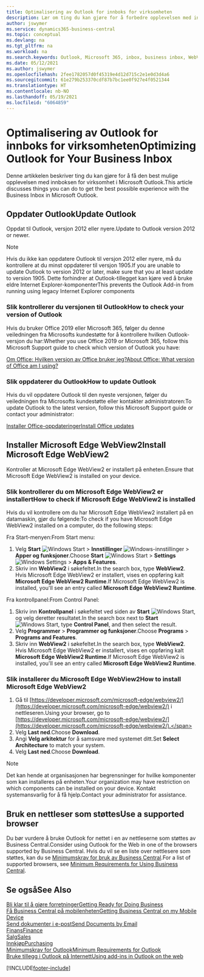```yaml
---
title: Optimalisering av Outlook for innboks for virksomheten
description: Lær om ting du kan gjøre for å forbedre opplevelsen med innboksen for virksomhet i Microsoft Outlook.
author: jswymer
ms.service: dynamics365-business-central
ms.topic: conceptual
ms.devlang: na
ms.tgt_pltfrm: na
ms.workload: na
ms.search.keywords: Outlook, Microsoft 365, inbox, business inbox, WebView2, Edge, addin, add-in
ms.date: 05/12/2021
ms.author: jswymer
ms.openlocfilehash: 2fee1782057d0f45319e4d12d715c2e1e0d3d4a6
ms.sourcegitcommit: 61e279b253370cdf87b7bc1ee0f927e4f0521344
ms.translationtype: HT
ms.contentlocale: nb-NO
ms.lasthandoff: 05/19/2021
ms.locfileid: "6064859"
---
```

# <a name="optimizing-outlook-for-your-business-inbox"></a><span data-ttu-id="9f30c-103">Optimalisering av Outlook for innboks for virksomheten</span><span class="sxs-lookup"><span data-stu-id="9f30c-103">Optimizing Outlook for Your Business Inbox</span></span> 

<span data-ttu-id="9f30c-104">Denne artikkelen beskriver ting du kan gjøre for å få den best mulige opplevelsen med innboksen for virksomhet i Microsoft Outlook.</span><span class="sxs-lookup"><span data-stu-id="9f30c-104">This article discusses things you can do to get the best possible experience with the Business Inbox in Microsoft Outlook.</span></span> 

## <a name="update-outlook"></a><span data-ttu-id="9f30c-105">Oppdater Outlook</span><span class="sxs-lookup"><span data-stu-id="9f30c-105">Update Outlook</span></span>

<span data-ttu-id="9f30c-106">Oppdat til Outlook, versjon 2012 eller nyere.</span><span class="sxs-lookup"><span data-stu-id="9f30c-106">Update to Outlook version 2012 or newer.</span></span>

> [!NOTE]
> <span data-ttu-id="9f30c-107">Hvis du ikke kan oppdatere Outlook til versjon 2012 eller nyere, må du kontrollere at du minst oppdaterer til versjon 1905.</span><span class="sxs-lookup"><span data-stu-id="9f30c-107">If you are unable to update Outlook to version 2012 or later, make sure that you at least update to version 1905.</span></span> <span data-ttu-id="9f30c-108">Dette forhindrer at Outlook-tillegget kan kjøre ved å bruke eldre Internet Explorer-komponenter</span><span class="sxs-lookup"><span data-stu-id="9f30c-108">This prevents the Outlook Add-in from running using legacy Internet Explorer components</span></span>

### <a name="how-to-check-your-version-of-outlook"></a><span data-ttu-id="9f30c-109">Slik kontrollerer du versjonen til Outlook</span><span class="sxs-lookup"><span data-stu-id="9f30c-109">How to check your version of Outlook</span></span>

<span data-ttu-id="9f30c-110">Hvis du bruker Office 2019 eller Microsoft 365, følger du denne veiledningen fra Microsofts kundestøtte for å kontrollere hvilken Outlook-versjon du har:</span><span class="sxs-lookup"><span data-stu-id="9f30c-110">Whether you use Office 2019 or Microsoft 365, follow this Microsoft Support guide to check which version of Outlook you have:</span></span>  

[<span data-ttu-id="9f30c-111">Om Office: Hvilken versjon av Office bruker jeg?</span><span class="sxs-lookup"><span data-stu-id="9f30c-111">About Office: What version of Office am I using?</span></span>](https://support.microsoft.com/office/about-office-what-version-of-office-am-i-using-932788b8-a3ce-44bf-bb09-e334518b8b19)

### <a name="how-to-update-outlook"></a><span data-ttu-id="9f30c-112">Slik oppdaterer du Outlook</span><span class="sxs-lookup"><span data-stu-id="9f30c-112">How to update Outlook</span></span>

<span data-ttu-id="9f30c-113">Hvis du vil oppdatere Outlook til den nyeste versjonen, følger du veiledningen fra Microsofts kundestøtte eller kontakter administratoren:</span><span class="sxs-lookup"><span data-stu-id="9f30c-113">To update Outlook to the latest version, follow this Microsoft Support guide or contact your administrator:</span></span>

[<span data-ttu-id="9f30c-114">Installer Office-oppdateringer</span><span class="sxs-lookup"><span data-stu-id="9f30c-114">Install Office updates</span></span>](https://support.microsoft.com/office/install-office-updates-2ab296f3-7f03-43a2-8e50-46de917611c5)

## <a name="install-microsoft-edge-webview2"></a><span data-ttu-id="9f30c-115">Installer Microsoft Edge WebView2</span><span class="sxs-lookup"><span data-stu-id="9f30c-115">Install Microsoft Edge WebView2</span></span>

<span data-ttu-id="9f30c-116">Kontroller at Microsoft Edge WebView2 er installert på enheten.</span><span class="sxs-lookup"><span data-stu-id="9f30c-116">Ensure that Microsoft Edge WebView2 is installed on your device.</span></span>

### <a name="how-to-check-if-microsoft-edge-webview2-is-installed"></a><span data-ttu-id="9f30c-117">Slik kontrollerer du om Microsoft Edge WebView2 er installert</span><span class="sxs-lookup"><span data-stu-id="9f30c-117">How to check if Microsoft Edge WebView2 is installed</span></span> 

<span data-ttu-id="9f30c-118">Hvis du vil kontrollere om du har Microsoft Edge WebView2 installert på en datamaskin, gjør du følgende:</span><span class="sxs-lookup"><span data-stu-id="9f30c-118">To check if you have Microsoft Edge WebView2 installed on a computer, do the following steps:</span></span>

<span data-ttu-id="9f30c-119">Fra Start-menyen:</span><span class="sxs-lookup"><span data-stu-id="9f30c-119">From Start menu:</span></span>

1. <span data-ttu-id="9f30c-120">Velg **Start** ![Windows Start](media/windows-start-icon.png "Windows Start-ikon") > **Innstillinger** ![Windows-innstillinger](media/windows-settings-icon.png "Ikon for Windows-innstillinger") > **Apper og funksjoner**.</span><span class="sxs-lookup"><span data-stu-id="9f30c-120">Choose **Start** ![Windows Start](media/windows-start-icon.png "Windows Start icon") > **Settings** ![Windows Settings](media/windows-settings-icon.png "Windows Settings icon") > **Apps & Features**.</span></span>
2. <span data-ttu-id="9f30c-121">Skriv inn **WebView2** i søkefeltet.</span><span class="sxs-lookup"><span data-stu-id="9f30c-121">In the search box, type **WebView2**.</span></span> <span data-ttu-id="9f30c-122">Hvis Microsoft Edge WebView2 er installert, vises en oppføring kalt **Microsoft Edge WebView2 Runtime**.</span><span class="sxs-lookup"><span data-stu-id="9f30c-122">If Microsoft Edge WebView2 is installed, you'll see an entry called **Microsoft Edge WebView2 Runtime**.</span></span>

<span data-ttu-id="9f30c-123">Fra kontrollpanel:</span><span class="sxs-lookup"><span data-stu-id="9f30c-123">From Control Panel:</span></span>

1. <span data-ttu-id="9f30c-124">Skriv inn **Kontrollpanel** i søkefeltet ved siden av **Start** ![Windows Start](media/windows-start-icon.png "Windows Start-ikon"), og velg deretter resultatet.</span><span class="sxs-lookup"><span data-stu-id="9f30c-124">In the search box next to **Start** ![Windows Start](media/windows-start-icon.png "Windows Start icon"), type **Control Panel**, and then select the result.</span></span>
2. <span data-ttu-id="9f30c-125">Velg **Programmer** > **Programmer og funksjoner**.</span><span class="sxs-lookup"><span data-stu-id="9f30c-125">Choose **Programs** > **Programs and Features**.</span></span>
3. <span data-ttu-id="9f30c-126">Skriv inn **WebView2** i søkefeltet.</span><span class="sxs-lookup"><span data-stu-id="9f30c-126">In the search box, type **WebView2**.</span></span> <span data-ttu-id="9f30c-127">Hvis Microsoft Edge WebView2 er installert, vises en oppføring kalt **Microsoft Edge WebView2 Runtime**.</span><span class="sxs-lookup"><span data-stu-id="9f30c-127">If Microsoft Edge WebView2 is installed, you'll see an entry called **Microsoft Edge WebView2 Runtime**.</span></span>

### <a name="how-to-install-microsoft-edge-webview2"></a><span data-ttu-id="9f30c-128">Slik installerer du Microsoft Edge WebView2</span><span class="sxs-lookup"><span data-stu-id="9f30c-128">How to install Microsoft Edge WebView2</span></span> 

1. <span data-ttu-id="9f30c-129">Gå til [https://developer.microsoft.com/microsoft-edge/webview2/](https://developer.microsoft.com/microsoft-edge/webview2/) i nettleseren.</span><span class="sxs-lookup"><span data-stu-id="9f30c-129">Using your browser, go to [https://developer.microsoft.com/microsoft-edge/webview2/](https://developer.microsoft.com/microsoft-edge/webview2/).</span></span>
2. <span data-ttu-id="9f30c-130">Velg **Last ned**.</span><span class="sxs-lookup"><span data-stu-id="9f30c-130">Choose **Download**.</span></span>
3. <span data-ttu-id="9f30c-131">Angi **Velg arkitektur** for å samsvare med systemet ditt.</span><span class="sxs-lookup"><span data-stu-id="9f30c-131">Set **Select Architecture** to match your system.</span></span>
4. <span data-ttu-id="9f30c-132">Velg **Last ned**.</span><span class="sxs-lookup"><span data-stu-id="9f30c-132">Choose **Download**.</span></span>

> [!NOTE]
> <span data-ttu-id="9f30c-133">Det kan hende at organisasjonen har begrensninger for hvilke komponenter som kan installeres på enheten.</span><span class="sxs-lookup"><span data-stu-id="9f30c-133">Your organization may have restriction on which components can be installed on your device.</span></span> <span data-ttu-id="9f30c-134">Kontakt systemansvarlig for å få hjelp.</span><span class="sxs-lookup"><span data-stu-id="9f30c-134">Contact your administrator for assistance.</span></span>

## <a name="use-a-supported-browser"></a><span data-ttu-id="9f30c-135">Bruk en nettleser som støttes</span><span class="sxs-lookup"><span data-stu-id="9f30c-135">Use a supported browser</span></span>

<span data-ttu-id="9f30c-136">Du bør vurdere å bruke Outlook for nettet i en av nettleserne som støttes av Business Central.</span><span class="sxs-lookup"><span data-stu-id="9f30c-136">Consider using Outlook for the Web in one of the browsers supported by Business Central.</span></span> <span data-ttu-id="9f30c-137">Hvis du vil se en liste over nettlesere som støttes, kan du se [Minimumskrav for bruk av Business Central](product-requirements.md#browsers).</span><span class="sxs-lookup"><span data-stu-id="9f30c-137">For a list of supported browsers, see [Minimum Requirements for Using Business Central](product-requirements.md#browsers).</span></span>

## <a name="see-also"></a><span data-ttu-id="9f30c-138">Se også</span><span class="sxs-lookup"><span data-stu-id="9f30c-138">See Also</span></span>

[<span data-ttu-id="9f30c-139">Bli klar til å gjøre forretninger</span><span class="sxs-lookup"><span data-stu-id="9f30c-139">Getting Ready for Doing Business</span></span>](ui-get-ready-business.md)  
[<span data-ttu-id="9f30c-140">Få Business Central på mobilenheten</span><span class="sxs-lookup"><span data-stu-id="9f30c-140">Getting Business Central on my Mobile Device</span></span>](install-mobile-app.md)  
[<span data-ttu-id="9f30c-141">Send dokumenter i e-post</span><span class="sxs-lookup"><span data-stu-id="9f30c-141">Send Documents by Email</span></span>](ui-how-send-documents-email.md)  
[<span data-ttu-id="9f30c-142">Finans</span><span class="sxs-lookup"><span data-stu-id="9f30c-142">Finance</span></span>](finance.md)  
[<span data-ttu-id="9f30c-143">Salg</span><span class="sxs-lookup"><span data-stu-id="9f30c-143">Sales</span></span>](sales-manage-sales.md)  
[<span data-ttu-id="9f30c-144">Innkjøp</span><span class="sxs-lookup"><span data-stu-id="9f30c-144">Purchasing</span></span>](purchasing-manage-purchasing.md)  
[<span data-ttu-id="9f30c-145">Minimumskrav for Outlook</span><span class="sxs-lookup"><span data-stu-id="9f30c-145">Minimum Requirements for Outlook</span></span>](product-requirements.md#outlook)  
[<span data-ttu-id="9f30c-146">Bruke tillegg i Outlook på Internett</span><span class="sxs-lookup"><span data-stu-id="9f30c-146">Using add-ins in Outlook on the web</span></span>](https://support.office.com/article/Using-Add-ins-in-Outlook-on-the-web-8f2ce816-5df4-44a5-958c-f7f9d6dabdce?appver=OWB150)  


[!INCLUDE[footer-include](includes/footer-banner.md)]